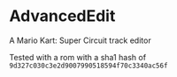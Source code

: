 # AdvancedEdit
A Mario Kart: Super Circuit track editor

Tested with a rom with a sha1 hash of `9d327c030c3e2d9007990518594f70c3340ac56f`

